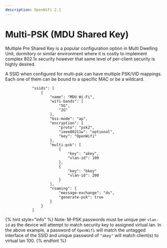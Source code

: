 ```yaml
---
description: OpenWiFi 2.1
---
```


# Multi-PSK \(MDU Shared Key\)

Multiple Pre Shared Key is a popular configuration option in Multi Dwelling Unit, dormitory or similar environment where it is costly to implement complex 802.1x security however that same level of per-client security is highly desired.

A SSID when configured for multi-psk can have multiple PSK/VID mappings. Each one of them can be bound to a specific MAC or be a wildcard.

```text
            "ssids": [
                {
                    "name": "MDU Wi-Fi",
                    "wifi-bands": [
                        "5G",
                        "2G"
                    ],
                    "bss-mode": "ap",
                    "encryption": {
                        "proto": "psk2",
                        "ieee80211w": "optional",
                        "key": "OpenWifi"
                    },
                    "multi-psk": [
                        {
                            "key": "akey",
                            "vlan-id": 100
                        },
                        {
                            "key": "bkey"
                            "vlan-id": 200
                        }
                    ],
                    "roaming": {
                        "message-exchange": "ds",
                        "generate-psk": true
                    }
                }
            ]
```

{% hint style="info" %}
Note: M-PSK passwords must be unique per `vlan-id`  as the device will attempt to match security key to assigned virtual lan. In the above example, a password of `OpenWifi` will match the untagged interface of the SSID and unique password of `"akey"` will match client\(s\) to virtual lan 100. 
{% endhint %}

